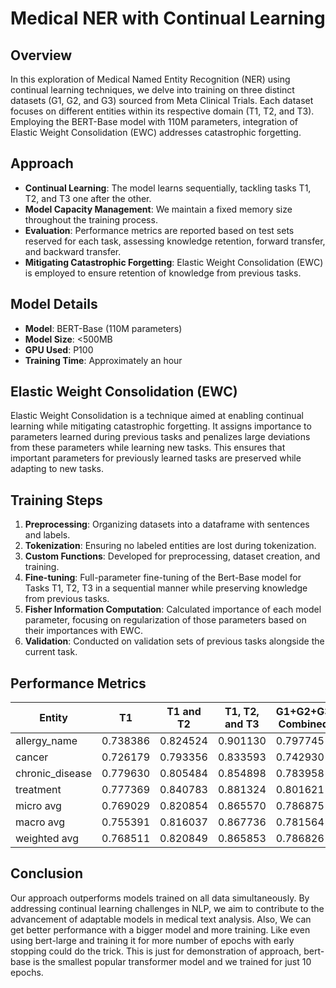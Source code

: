 # Medical NER with Continual Learning

## Overview

In this exploration of Medical Named Entity Recognition (NER) using continual learning techniques, we delve into training on three distinct datasets (G1, G2, and G3) sourced from Meta Clinical Trials. Each dataset focuses on different entities within its respective domain (T1, T2, and T3). Employing the BERT-Base model with 110M parameters, integration of Elastic Weight Consolidation (EWC) addresses catastrophic forgetting.

## Approach

- **Continual Learning**: The model learns sequentially, tackling tasks T1, T2, and T3 one after the other.
- **Model Capacity Management**: We maintain a fixed memory size throughout the training process.
- **Evaluation**: Performance metrics are reported based on test sets reserved for each task, assessing knowledge retention, forward transfer, and backward transfer.
- **Mitigating Catastrophic Forgetting**: Elastic Weight Consolidation (EWC) is employed to ensure retention of knowledge from previous tasks.

## Model Details

- **Model**: BERT-Base (110M parameters)
- **Model Size**: <500MB
- **GPU Used**: P100 
- **Training Time**: Approximately an hour

## Elastic Weight Consolidation (EWC)

Elastic Weight Consolidation is a technique aimed at enabling continual learning while mitigating catastrophic forgetting. It assigns importance to parameters learned during previous tasks and penalizes large deviations from these parameters while learning new tasks. This ensures that important parameters for previously learned tasks are preserved while adapting to new tasks.

## Training Steps

1. **Preprocessing**: Organizing datasets into a dataframe with sentences and labels.
2. **Tokenization**: Ensuring no labeled entities are lost during tokenization.
3. **Custom Functions**: Developed for preprocessing, dataset creation, and training.
4. **Fine-tuning**: Full-parameter fine-tuning of the Bert-Base model for Tasks T1, T2, T3 in a sequential manner while preserving knowledge from previous tasks.
5. **Fisher Information Computation**: Calculated importance of each model parameter, focusing on regularization of those parameters based on their importances with EWC.
6. **Validation**: Conducted on validation sets of previous tasks alongside the current task.

## Performance Metrics

| Entity           | T1              | T1 and T2       | T1, T2, and T3  | G1+G2+G3 Combined |
|------------------|-----------------|-----------------|-----------------|-------------------|
| allergy_name     | 0.738386        | 0.824524        | 0.901130        | 0.797745          |
| cancer           | 0.726179        | 0.793356        | 0.833593        | 0.742930          |
| chronic_disease  | 0.779630        | 0.805484        | 0.854898        | 0.783958          |
| treatment        | 0.777369        | 0.840783        | 0.881324        | 0.801621          |
| micro avg        | 0.769029        | 0.820854        | 0.865570        | 0.786875          |
| macro avg        | 0.755391        | 0.816037        | 0.867736        | 0.781564          |
| weighted avg     | 0.768511        | 0.820849        | 0.865853        | 0.786826          |

## Conclusion

Our approach outperforms models trained on all data simultaneously. By addressing continual learning challenges in NLP, we aim to contribute to the advancement of adaptable models in medical text analysis. Also, We can get better performance with a bigger model and more training. Like even using bert-large and training it for more number of epochs with early stopping could do the trick. This is just for demonstration of approach, bert-base is the smallest popular transformer model and we trained for just 10 epochs.
